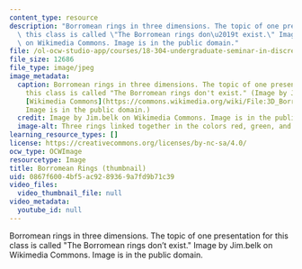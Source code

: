 ```yaml
---
content_type: resource
description: "Borromean rings in three dimensions. The topic of one presentation for\
  \ this class is called \"The Borromean rings don\u2019t exist.\" Image by Jim.belk\
  \ on Wikimedia Commons. Image is in the public domain."
file: /ol-ocw-studio-app/courses/18-304-undergraduate-seminar-in-discrete-mathematics-spring-2015/0867f6004bf5ac9289369a7fd9b71c39_18-304s15th.jpg
file_size: 12686
file_type: image/jpeg
image_metadata:
  caption: Borromean rings in three dimensions. The topic of one presentation for
    this class is called "The Borromean rings don't exist." (Image by Jim.belk on
    [Wikimedia Commons](https://commons.wikimedia.org/wiki/File:3D_Borromean_Rings.png).
    Image is in the public domain.)
  credit: Image by Jim.belk on Wikimedia Commons. Image is in the public domain.
  image-alt: Three rings linked together in the colors red, green, and blue.
learning_resource_types: []
license: https://creativecommons.org/licenses/by-nc-sa/4.0/
ocw_type: OCWImage
resourcetype: Image
title: Borromean Rings (thumbnail)
uid: 0867f600-4bf5-ac92-8936-9a7fd9b71c39
video_files:
  video_thumbnail_file: null
video_metadata:
  youtube_id: null
---
```

Borromean rings in three dimensions. The topic of one presentation for this class is called "The Borromean rings don’t exist." Image by Jim.belk on Wikimedia Commons. Image is in the public domain.